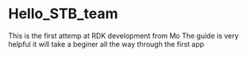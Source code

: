 # Hello_STB_team
This is the first attemp at RDK development from Mo
The guide is very helpful
it will take a beginer all the way through the first app
